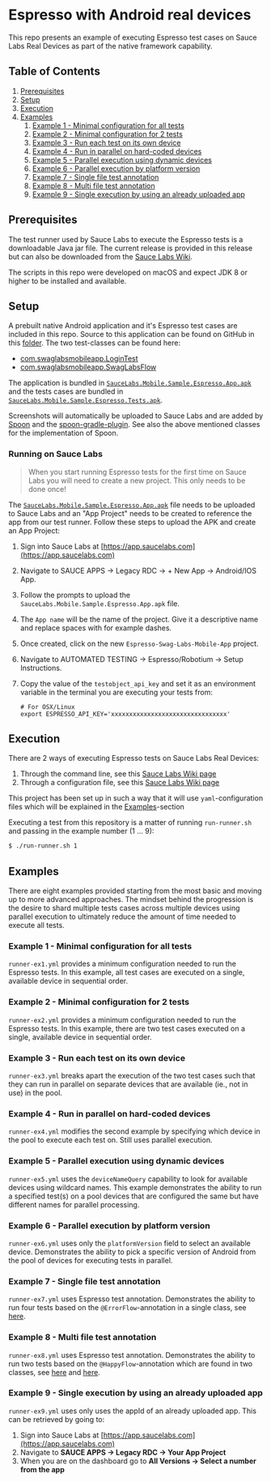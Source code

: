 # Espresso with Android real devices
This repo presents an example of executing Espresso test cases on Sauce Labs Real Devices as part
of the native framework capability.

## Table of Contents
1. [Prerequisites](#prerequisites)
1. [Setup](#setup)
1. [Execution](#execution)
1. [Examples](#examples)
    1. [Example 1 - Minimal configuration for all tests](#example-1---minimal-configuration-for-all-tests)
    1. [Example 2 - Minimal configuration for 2 tests](#example-2---minimal-configuration-for-2-tests)
    1. [Example 3 - Run each test on its own device](#example-3---run-each-test-on-its-own-device)
    1. [Example 4 - Run in parallel on hard-coded devices](#example-4---run-in-parallel-on-hard-coded-devices)
    1. [Example 5 - Parallel execution using dynamic devices](#example-5---parallel-execution-using-dynamic-devices)
    1. [Example 6 - Parallel execution by platform version](#example-6---parallel-execution-by-platform-version)
    1. [Example 7 - Single file test annotation](#example-7---single-file-test-annotation)
    1. [Example 8 - Multi file test annotation](#example-8---multi-file-test-annotation)
    1. [Example 9 - Single execution by using an already uploaded app](#example-9---single-execution-by-using-an-already-uploaded-app)

## Prerequisites
The test runner used by Sauce Labs to execute the Espresso tests is a downloadable Java jar file.
The current release is provided in this release but can also be downloaded from the 
[Sauce Labs Wiki](https://wiki.saucelabs.com/display/DOCS/Using+Espresso+for+Real+Device+Testing).

The scripts in this repo were developed on macOS and expect JDK 8 or higher to be installed and available.

## Setup
A prebuilt native Android application and it's Espresso test cases are included in this repo. Source to this application 
can be found on GitHub in this [folder](https://github.com/saucelabs/sample-app-mobile/tree/master/android/app/src/androidTest/java/com/swaglabsmobileapp).
The two test-classes can be found here:

- [com.swaglabsmobileapp.LoginTest](https://github.com/saucelabs/sample-app-mobile/blob/master/android/app/src/androidTest/java/com/swaglabsmobileapp/LoginTest.kt)
- [com.swaglabsmobileapp.SwagLabsFlow](https://github.com/saucelabs/sample-app-mobile/blob/master/android/app/src/androidTest/java/com/swaglabsmobileapp/SwagLabsFlow.kt)

The application is bundled in [`SauceLabs.Mobile.Sample.Espresso.App.apk`](./SauceLabs.Mobile.Sample.Espresso.App.apk) 
and the tests cases are bundled in [`SauceLabs.Mobile.Sample.Espresso.Tests.apk`](./SauceLabs.Mobile.Sample.Espresso.Tests.apk).

Screenshots will automatically be uploaded to Sauce Labs and are added by [Spoon](https://github.com/square/spoon) and 
the [spoon-gradle-plugin](https://github.com/stanfy/spoon-gradle-plugin). See also the above mentioned classes for the 
implementation of Spoon.

### Running on Sauce Labs
> When you start running Espresso tests for the first time on Sauce Labs you will need to create a new project. This 
>only needs to be done once!

The [`SauceLabs.Mobile.Sample.Espresso.App.apk`](./SauceLabs.Mobile.Sample.Espresso.App.apk) file needs to be uploaded 
to Sauce Labs and an "App Project" needs to be created to reference the app from our test runner.
Follow these steps to upload the APK and create an App Project:

1. Sign into Sauce Labs at [https://app.saucelabs.com](https://app.saucelabs.com)
1. Navigate to SAUCE APPS &rarr; Legacy RDC &rarr; + New App &rarr; Android/IOS App.
1. Follow the prompts to upload the `SauceLabs.Mobile.Sample.Espresso.App.apk` file.
1. The `App name` will be the name of the project. Give it a descriptive name and replace spaces with for example dashes. 
1. Once created, click on the new `Espresso-Swag-Labs-Mobile-App` project.
1. Navigate to AUTOMATED TESTING &rarr; Espresso/Robotium &rarr; Setup Instructions.
1. Copy the value of the `testobject_api_key` and set it as an environment variable in the terminal you are executing 
your tests from:

    ```
    # For OSX/Linux
    export ESPRESSO_API_KEY='xxxxxxxxxxxxxxxxxxxxxxxxxxxxxxxx'
    ```

## Execution
There are 2 ways of executing Espresso tests on Sauce Labs Real Devices:

1. Through the command line, see this [Sauce Labs Wiki page](https://wiki.saucelabs.com/display/DOCS/Command+Reference+for+Sauce+Runner+for+Real+Devices)
1. Through a configuration file, see this [Sauce Labs Wiki page](https://wiki.saucelabs.com/display/DOCS/Creating+a+Sauce+Runner+for+Real+Devices+Configuration+File)

This project has been set up in such a way that it will use `yaml`-configuration files which will be explained in the 
[Examples](#examples)-section

Executing a test from this repository is a matter of running `run-runner.sh` and passing in the example number (1 ... 9):

```bash
$ ./run-runner.sh 1
```

## Examples
There are eight examples provided starting from the most basic and moving up to more advanced approaches.
The mindset behind the progression is the desire to shard multiple tests cases across multiple devices using parallel 
execution to ultimately reduce the amount of time needed to execute all tests.

### Example 1 - Minimal configuration for all tests
`runner-ex1.yml` provides a minimum configuration needed to run the Espresso tests.
In this example, all test cases are executed on a single, available device in sequential order.

### Example 2 - Minimal configuration for 2 tests
`runner-ex2.yml` provides a minimum configuration needed to run the Espresso tests.
In this example, there are two test cases executed on a single, available device in sequential order.

### Example 3 - Run each test on its own device
`runner-ex3.yml` breaks apart the execution of the two test cases such that they can run in parallel on separate devices
that are available (ie., not in use) in the pool.

### Example 4 - Run in parallel on hard-coded devices
`runner-ex4.yml` modifies the second example by specifying which device in the pool to execute each test on.
Still uses parallel execution.

### Example 5 - Parallel execution using dynamic devices
`runner-ex5.yml` uses the `deviceNameQuery` capability to look for available devices using wildcard names.
This example demonstrates the ability to run a specified test(s) on a pool devices that are configured the same but have
different names for parallel processing.

### Example 6 - Parallel execution by platform version
`runner-ex6.yml` uses only the `platformVersion` field to select an available device.
Demonstrates the ability to pick a specific version of Android from the pool of devices for executing tests in parallel.

### Example 7 - Single file test annotation
`runner-ex7.yml` uses Espresso test annotation. 
Demonstrates the ability to run four tests based on the `@ErrorFlow`-annotation in a single class,
see [here](https://github.com/saucelabs/sample-app-mobile/blob/master/android/app/src/androidTest/java/com/swaglabsmobileapp/LoginTest.kt#L54).

### Example 8 - Multi file test annotation
`runner-ex8.yml` uses Espresso test annotation. 
Demonstrates the ability to run two tests based on the `@HappyFlow`-annotation which are found in two classes,
see [here](https://github.com/saucelabs/sample-app-mobile/blob/master/android/app/src/androidTest/java/com/swaglabsmobileapp/LoginTest.kt#L34)
and [here](https://github.com/saucelabs/sample-app-mobile/blob/master/android/app/src/androidTest/java/com/swaglabsmobileapp/SwagLabsFlow.kt#L35).

### Example 9 - Single execution by using an already uploaded app
`runner-ex9.yml` uses only uses the appId of an already uploaded app.
This can be retrieved by going to:

1. Sign into Sauce Labs at [https://app.saucelabs.com](https://app.saucelabs.com)
1. Navigate to **SAUCE APPS &rarr; Legacy RDC &rarr; Your App Project**
1. When you are on the dashboard go to **All Versions &rarr; Select a number from the app**
